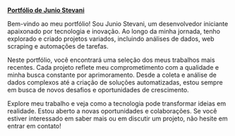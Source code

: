 <a href="https://jrstevani.github.io/portifolio/index.html"><strong>Portfólio de Junio Stevani</strong></a>

Bem-vindo ao meu portfólio! Sou Junio Stevani, um desenvolvedor iniciante apaixonado por tecnologia e inovação. Ao longo da minha jornada, tenho explorado e criado projetos variados, incluindo análises de dados, web scraping e automações de tarefas.

Neste portfólio, você encontrará uma seleção dos meus trabalhos mais recentes. Cada projeto reflete meu comprometimento com a qualidade e minha busca constante por aprimoramento. Desde a coleta e análise de dados complexos até a criação de soluções automatizadas, estou sempre em busca de novos desafios e oportunidades de crescimento.

Explore meu trabalho e veja como a tecnologia pode transformar ideias em realidade. Estou aberto a novas oportunidades e colaborações. Se você estiver interessado em saber mais ou em discutir um projeto, não hesite em entrar em contato!